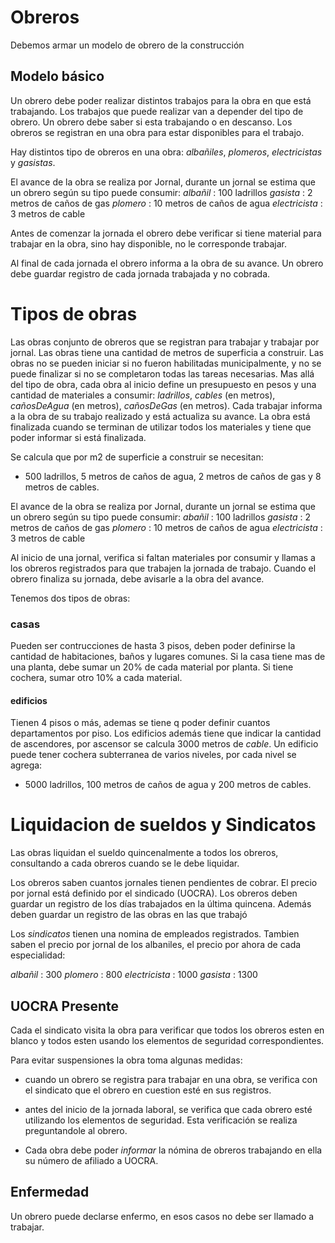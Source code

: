 # Obreros
Debemos armar un modelo de obrero de la construcción

## Modelo básico
Un obrero debe poder realizar distintos trabajos para la obra en que está trabajando.
Los trabajos que puede realizar van a depender del tipo de obrero.
Un obrero debe saber si esta trabajando o en descanso.
Los obreros se registran en una obra para estar disponibles para el trabajo.

Hay distintos tipo de obreros en una obra: _albañiles_, _plomeros_, _electricistas_ y _gasistas_.

El avance de la obra se realiza por Jornal, durante un jornal se estima que un obrero según su tipo puede consumir:
 _albañil_ : 100 ladrillos
 _gasista_ : 2 metros de caños de gas
 _plomero_ : 10 metros de caños de agua
 _electricista_ : 3 metros de cable
 
 Antes de comenzar la jornada el obrero debe verificar si tiene material para trabajar en la obra, sino hay disponible, no le corresponde trabajar.
 
 Al final de cada jornada el obrero informa a la obra de su avance.
 Un obrero debe guardar registro de cada jornada trabajada y no cobrada.


# Tipos de obras
Las obras conjunto de obreros que se registran para trabajar y trabajar por jornal.
Las obras tiene una cantidad de metros de superficia a construir.
Las obras no se pueden iniciar si no fueron habilitadas municipalmente, y no se puede finalizar si no se completaron todas las tareas necesarias.
Mas allá del tipo de obra, cada obra al inicio define un presupuesto en pesos y una cantidad de materiales a consumir: _ladrillos_, _cables_ (en metros), _cañosDeAgua_ (en metros), _cañosDeGas_ (en metros).
Cada trabajar informa a la obra de su trabajo realizado y está actualiza su avance.
La obra está finalizada cuando se terminan de utilizar todos los materiales y tiene que poder informar si está finalizada.

Se calcula que por m2 de superficie a construir se necesitan:

- 500 ladrillos, 5 metros de caños de agua, 2 metros de caños de gas y 8 metros de cables.

El avance de la obra se realiza por Jornal, durante un jornal se estima que un obrero según su tipo puede consumir:
 _abañil_ : 100 ladrillos
 _gasista_ : 2 metros de caños de gas
 _plomero_ : 10 metros de caños de agua
 _electricista_ : 3 metros de cable
 
Al inicio de una jornal, verifica si faltan materiales por consumir y llamas a los obreros registrados para que trabajen la jornada de trabajo. Cuando el obrero finaliza su jornada, debe avisarle a la obra del avance.

Tenemos dos tipos de obras:
### casas
Pueden ser contrucciones de hasta 3 pisos, deben poder definirse la cantidad de habitaciones, baños y lugares comunes.
Si la casa tiene mas de una planta, debe sumar un 20% de cada material por planta.
Si tiene cochera, sumar otro 10% a cada material.

#### edificios
Tienen 4 pisos o más, ademas se tiene q poder definir cuantos departamentos por piso.
Los edificios además tiene que indicar la cantidad de ascendores, por ascensor se calcula 3000 metros de _cable_.
Un  edificio puede tener cochera subterranea de varios niveles, por cada nivel se agrega:

- 5000 ladrillos, 100 metros de caños de agua y 200 metros de cables.


# Liquidacion de sueldos y Sindicatos
Las obras liquidan el sueldo quincenalmente a todos los obreros, consultando a cada obreros cuando se le debe liquidar.

Los obreros saben cuantos jornales tienen pendientes de cobrar. El precio por jornal está definido por el sindicado (UOCRA). Los obreros deben guardar un registro de los días trabajados en la última quincena.
Además deben guardar un registro de las obras en las que trabajó

Los _sindicatos_ tienen una nomina de empleados registrados. Tambien saben el precio por jornal de los albaniles, el precio por ahora de cada especialidad:

_albañil_ : 300
_plomero_ : 800
_electricista_ : 1000
_gasista_ : 1300

## UOCRA Presente
Cada el sindicato visita la obra para verificar que todos los obreros esten en blanco y todos esten usando los elementos de seguridad correspondientes.

Para evitar suspensiones la obra toma algunas medidas:

- cuando un obrero se registra para trabajar en una obra, se verifica con el sindicato que el obrero en cuestion esté en sus registros.

- antes del inicio de la jornada laboral, se verifica que cada obrero esté utilizando los elementos de seguridad. Esta verificación se realiza preguntandole al obrero.

- Cada obra debe poder _informar_ la nómina de obreros trabajando en ella su número de afiliado a UOCRA.

## Enfermedad
Un obrero puede declarse enfermo, en esos casos no debe ser llamado a trabajar.
